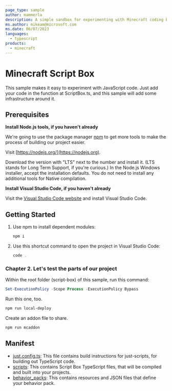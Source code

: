 ```yaml
---
page_type: sample
author: mammerla
description: A simple sandbox for experimenting with Minecraft coding behaviors.
ms.author: mikeam@microsoft.com
ms.date: 06/07/2023
languages:
  - typescript
products:
  - minecraft
---
```


# Minecraft Script Box

This sample makes it easy to experiment with JavaScript code. Just add your code in the function at ScriptBox.ts, and this sample will add some infrastructure around it.

## Prerequisites

**Install Node.js tools, if you haven't already**

We're going to use the package manager [npm](https://www.npmjs.com/package/npm) to get more tools to make the process of building our project easier.

Visit [https://nodejs.org/](https://nodejs.org).

Download the version with "LTS" next to the number and install it. (LTS stands for Long Term Support, if you're curious.) In the Node.js Windows installer, accept the installation defaults. You do not need to install any additional tools for Native compilation.

**Install Visual Studio Code, if you haven't already**

Visit the [Visual Studio Code website](https://code.visualstudio.com) and install Visual Studio Code.

## Getting Started

1. Use npm to install dependent modules:

   ```powershell
   npm i
   ```

1. Use this shortcut command to open the project in Visual Studio Code:

   ```powershell
   code .
   ```

### Chapter 2. Let's test the parts of our project

Within the root folder (script-box) of this sample, run this command:

```powershell
Set-ExecutionPolicy -Scope Process -ExecutionPolicy Bypass
```

Run this one, too.

```powershell
npm run local-deploy
```

Create an addon file to share.

```powershell
npm run mcaddon
```

## Manifest

- [just.config.ts](https://github.com/microsoft/minecraft-scripting-samples/blob/main/script-box/just.config.ts): This file contains build instructions for just-scripts, for building out TypeScript code.
- [scripts](https://github.com/microsoft/minecraft-scripting-samples/blob/main/script-box/scripts): This contains Script Box TypeScript files, that will be compiled and built into your projects.
- [behavior_packs](https://github.com/microsoft/minecraft-scripting-samples/blob/main/script-box/behavior_packs): This contains resources and JSON files that define your behavior pack.
